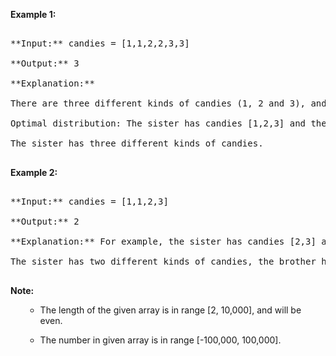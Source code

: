 
**Example 1:**<br />
<pre>
**Input:** candies = [1,1,2,2,3,3]
**Output:** 3
**Explanation:**
There are three different kinds of candies (1, 2 and 3), and two candies for each kind.
Optimal distribution: The sister has candies [1,2,3] and the brother has candies [1,2,3], too. 
The sister has three different kinds of candies. 
</pre>


**Example 2:**<br />
<pre>
**Input:** candies = [1,1,2,3]
**Output:** 2
**Explanation:** For example, the sister has candies [2,3] and the brother has candies [1,1]. 
The sister has two different kinds of candies, the brother has only one kind of candies. 
</pre>


**Note:**
<ol>
- The length of the given array is in range [2, 10,000], and will be even.
- The number in given array is in range [-100,000, 100,000].
<ol>

